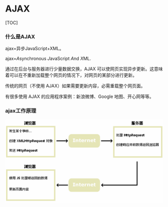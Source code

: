 # AJAX



[TOC]

### 什么是AJAX

ajax=异步JavaScript+XML。

ajax=*A*synchronous *J*avaScript *A*nd *X*ML.

通过在后台与服务器进行少量数据交换，AJAX 可以使网页实现异步更新。这意味着可以在不重新加载整个网页的情况下，对网页的某部分进行更新。

传统的网页（不使用 AJAX）如果需要更新内容，必需重载整个网页面。

有很多使用 AJAX 的应用程序案例：新浪微博、Google 地图、开心网等等。

### ajax工作原理

![](./src/ajax原理.png)